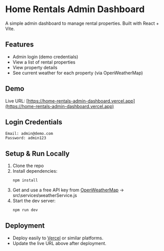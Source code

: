 # Home Rentals Admin Dashboard

A simple admin dashboard to manage rental properties. Built with React + Vite.

## Features
- Admin login (demo credentials)
- View a list of rental properties
- View property details
- See current weather for each property (via OpenWeatherMap)

## Demo
Live URL: [https://home-rentals-admin-dashboard.vercel.app](https://home-rentals-admin-dashboard.vercel.app)

## Login Credentials
```
Email: admin@demo.com
Password: admin123
```

## Setup & Run Locally
1. Clone the repo
2. Install dependencies:
   ```bash
   npm install
   ```
3. Get and use a free API key from [OpenWeatherMap](https://openweathermap.org/api) -> src\services\weatherService.js
4. Start the dev server:
   ```bash
   npm run dev
   ```

## Deployment
- Deploy easily to [Vercel](https://vercel.com/) or similar platforms.
- Update the live URL above after deployment.

